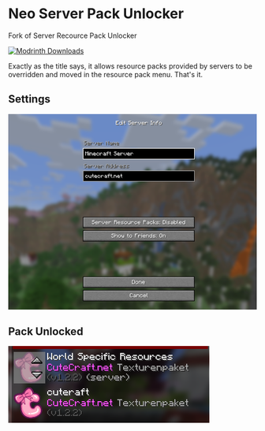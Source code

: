 # Neo Server Pack Unlocker
Fork of Server Recource Pack Unlocker

[![Modrinth Downloads](https://img.shields.io/modrinth/dt/neo-server-pack-unlocker?label=modrinth%20downloads&style=for-the-badge&color=5da545)](https://modrinth.com/mod/neo-server-pack-unlocker)

Exactly as the title says, it allows resource packs provided by servers to be overridden and moved in the resource pack menu. That's it.

## Settings
![Settings](assets/settings.png)

## Pack Unlocked
![Pack Unlocked](assets/pack-unlocked.png)
